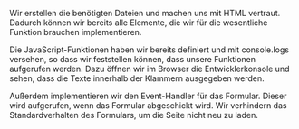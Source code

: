 Wir erstellen die benötigten Dateien und machen uns mit HTML vertraut. Dadurch können wir bereits alle Elemente, die wir für die wesentliche Funktion brauchen implementieren.

Die JavaScript-Funktionen haben wir bereits definiert und mit console.logs versehen, so dass wir feststellen können, dass unsere Funktionen aufgerufen werden. Dazu öffnen wir im Browser die Entwicklerkonsole und sehen, dass die Texte innerhalb der Klammern ausgegeben werden.

Außerdem implementieren wir den Event-Handler für das Formular. Dieser wird aufgerufen, wenn das Formular abgeschickt wird. Wir verhindern das Standardverhalten des Formulars, um die Seite nicht neu zu laden.